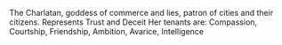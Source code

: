 
The Charlatan, goddess of commerce and lies, patron of cities and their citizens.
Represents Trust and Deceit
Her tenants are: Compassion, Courtship, Friendship, Ambition, Avarice, Intelligence

